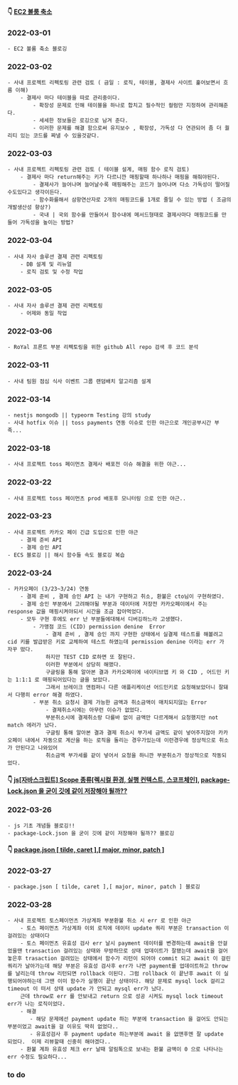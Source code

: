 #### 👇 [EC2 볼룸 축소](https://youngchang.tistory.com/entry/EC2-volume-%EC%B6%95%EC%86%8C-EBS) 
### 2022-03-01
    - EC2 볼룸 축소 블로깅
    
### 2022-03-02
    - 사내 프로젝트 리펙토링 관련 검토 ( 금일 : 로직, 테이블, 결제사 사이트 훑어보면서 흐름 이해)
        - 결제사 마다 테이블을 따로 관리중이다. 
            - 확장성 문제로 인해 테이블을 하나로 합치고 필수적인 컬럼만 지정하여 관리해준다.
            - 세세한 정보들은 로깅으로 남겨 준다.
            - 이러한 문제를 해결 함으로써 유지보수 , 확장성, 가독성 다 연관되어 좀 더 퀄리티 있는 코드를 짜낼 수 있을것같다.
    
### 2022-03-03
    - 사내 프로젝트 리펙토링 관련 검토 ( 테이블 설계, 매핑 함수 로직 검토)
        - 결제사 마다 return해주는 키가 다르니깐 매핑할때 하나하나 매핑을 해줘야된다.
            - 결제사가 늘어나며 늘어날수록 매핑해주는 코드가 늘어나며 다소 가독성이 떨어질수도있다고 생각이든다.
            - 함수화를해서 삼항연산자로 2개의 매핑코드를 1개로 줄일 수 있는 방법 ( 조금의 개발생산성 향상?)
            - 국내 | 국외 함수를 만들어서 함수내에 메서드형태로 결제사마다 매핑코드를 만들어 가독성을 높이는 방법?
            
### 2022-03-04
    - 사내 자사 솔루션 결제 관련 리펙토링
        - DB 설계 및 리뉴얼
        - 로직 검토 및 수정 작업

### 2022-03-05
    - 사내 자사 솔루션 결제 관련 리펙토링
        - 어제와 동일 작업
        
### 2022-03-06
    - RoYal 프론트 부분 리펙토링을 위한 github All repo 검색 후 코드 분석

### 2022-03-11
    - 사내 팀원 점심 식사 이벤트 그룹 랜덤배치 알고리즘 설계 

### 2022-03-14

    - nestjs mongodb || typeorm Testing 강의 study
    - 사내 hotfix 이슈 || toss payments 연동 이슈로 인한 야근으로 개인공부시간 부족...

### 2022-03-18
    - 사내 프로젝트 toss 페이먼츠 결제사 배포전 이슈 해결을 위한 야근...

### 2022-03-22
    - 사내 프로젝트 toss 페이먼츠 prod 배포후 모니터링 으로 인한 야근..

### 2022-03-23
    - 사내 프로젝트 카카오 페이 긴급 도입으로 인한 야근
        - 결제 준비 API
        - 결제 승인 API
    - ECS 블로깅 || 해시 함수들 속도 블로깅 복습

### 2022-03-24
    - 카카오페이 (3/23~3/24) 연동
        - 결제 준비 , 결제 승인 API 는 내가 구현하고 취소, 환불은 cto님이 구현하였다.
        - 결제 승인 부분에서 고려해야될 부분과 데이터에 저장전 카카오페이에서 주는 response 값을 매핑시켜야되서 시간을 조금 잡아먹었다.
        - 모두 구현 후에도 err 난 부분들에대해서 디버깅하느라 고생했다.
            - 가맹점 코드 (CID) permission denine  Error
                - 결제 준비 , 결제 승인 까지 구현한 상태에서 실결제 테스트를 해볼려고 cid 키를 발급받은 키로 교체하여 테스트 하였는데 permission denine 이라는 err 가 자꾸 떴다. 
                하지만 TEST CID 로하면 또 잘된다.
                이러한 부분에서 상당히 해맸다.
                구글링을 통해 알아본 결과 카카오페이에 네이티브앱 키 와 CID , 어드민 키는 1:1:1 로 매핑되어있다는 글을 보았다.
                그래서 브레이크 앤컴퍼니 다른 애플리케이션 어드민키로 요청해보았더니 잘돼서 다행히 error 해결 하였다.
            - 부분 취소 요청시 결제 가능한 금액과 취소금액이 매치되지않는 Error
                - 결제취소시에는 아무런 이슈가 없었다.
                부분취소시에 결제취소랑 다를바 없이 금액만 다르게해서 요청했지만 not match 에러가 났다.
                구글링 통해 알아본 결과 결제 취소시 부가세 금액도 같이 넣어주지않아 카카오페이 내에서 자동으로 계산을 하는 로직을 돌리는 경우가있는데 이런경우에 정상적으로 취소가 안된다고 나와있어
                취소금액 부가세를 같이 넣어서 요청을 하니깐 부분취소가 정상적으로 작동되었다.
                
#### 👇 [js[자바스크립트] Scope 종류[렉시컬 환경, 실행 컨텍스트, 스코프체인]](https://youngchang.tistory.com/entry/js%EC%9E%90%EB%B0%94%EC%8A%A4%ED%81%AC%EB%A6%BD%ED%8A%B8-Scope-%EC%A2%85%EB%A5%98%EB%A0%89%EC%8B%9C%EC%BB%AC-%ED%99%98%EA%B2%BD-%EC%8B%A4%ED%96%89-%EC%BB%A8%ED%85%8D%EC%8A%A4%ED%8A%B8-%EC%8A%A4%EC%BD%94%ED%94%84%EC%B2%B4%EC%9D%B8), [package-Lock.json 을 굳이 깃에 같이 저장해야 될까??](https://youngchang.tistory.com/entry/package-Lockjson-%EC%9D%84-%EA%B5%B3%EC%9D%B4-%EA%B9%83%EC%97%90-%EA%B0%99%EC%9D%B4-%EC%A0%80%EC%9E%A5%ED%95%B4%EC%95%BC-%EB%90%A0%EA%B9%8C) 
### 2022-03-26
    - js 기초 개념들 블로깅!!
    - package-Lock.json 을 굳이 깃에 같이 저장해야 될까?? 블로깅
    
#### 👇 [package.json [ tilde, caret ],[ major, minor, patch ]](https://youngchang.tistory.com/entry/packagejson-tilde-caret-major-minor-patch) 
### 2022-03-27
    - package.json [ tilde, caret ],[ major, minor, patch ] 블로깅

### 2022-03-28
    - 사내 프로젝트 토스페이먼츠 가상계좌 부분환불 취소 시 err 로 인한 야근
        - 토스 페이먼츠 가상계좌 이외 로직에 데이터 update 쿼리 부분은 transaction 이 걸려있는 상태이다
        - 토스 페이먼츠 유효성 검사 err 날시 payment 데이터를 변경하는데 await을 안걸었을땐 transaction 걸려있는 상태와 무방하므로 상태 업데이트가 잘됐는데 await을 걸어 놓은후 trasaction 걸려있는 상태에서 함수가 리턴이 되어야 commit 되고 await 이 걸린 쿼리가 날아가는데 해당 부분은 유효성 검사후 err가 나면 payment를 업데이트하고 throw를 날리는데 throw 리턴되면 rollback 이된다. 그럼 rollback 이 끝난후 await 이 실행되어야하는데 그땐 이미 함수가 실행이 끝난 상태이다. 해당 문제로 mysql lock 걸리고 timeout 이 떠서 상태 update 가 안되고 mysql err가 났다.
        근데 throw로 err 를 안보내고 return 으로 성공 시켜도 mysql lock timeout err가 나는 로직이었다.
        - 해결
           - 해당 문제에선 payment update 하는 부분에 transaction 을 걸어도 안되는 부분이었고 await을 걸 이유도 딱히 없었다.. 
           - 유효성검사 후 payment update 하는부분에 await 을 없앤후엔 잘 update 되었다.  이제 리뷰할때 신중히 해야겠다..
        - 환불 계좌 유효성 체크 err 날때 알림톡으로 보내는 환불 금액이 0 으로 나타나는 err 수정도 필요하다...

### to do

